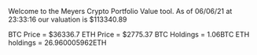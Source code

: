 Welcome to the Meyers Crypto Portfolio Value tool. 
As of 06/06/21 at 23:33:16 our valuation is $113340.89 

BTC Price = $36336.7
 ETH Price = $2775.37
BTC Holdings = 1.06BTC
 ETH holdings = 26.960005962ETH 
